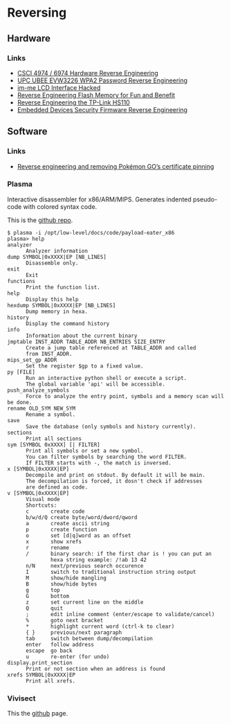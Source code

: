# Reversing

## Hardware

### Links

 - [CSCI 4974 / 6974 Hardware Reverse Engineering](http://security.cs.rpi.edu/courses/hwre-spring2014/)
 - [UPC UBEE EVW3226 WPA2 Password Reverse Engineering](https://deadcode.me/blog/2016/07/01/UPC-UBEE-EVW3226-WPA2-Reversing.html)
 - [im-me LCD Interface Hacked](https://daveshacks.blogspot.it/2010/01/im-me-lcd-interface-hacked.html)
 - [Reverse Engineering Flash Memory for Fun and Benefit](https://www.blackhat.com/docs/us-14/materials/us-14-Oh-Reverse-Engineering-Flash-Memory-For-Fun-And-Benefit-WP.pdf)
 - [Reverse Engineering the TP-Link HS110](https://www.softscheck.com/en/reverse-engineering-tp-link-hs110/)
 - [Embedded Devices Security Firmware Reverse Engineering](https://media.blackhat.com/us-13/US-13-Zaddach-Workshop-on-Embedded-Devices-Security-and-Firmware-Reverse-Engineering-Slides.pdf)

## Software

### Links

 - [Reverse engineering and removing Pokémon GO’s certificate pinning](https://eaton-works.com/2016/07/31/reverse-engineering-and-removing-pokemon-gos-certificate-pinning/)


### Plasma

Interactive disassembler for x86/ARM/MIPS. Generates indented pseudo-code with colored syntax code.

This is the [github repo](https://github.com/joelpx/plasma).

```
$ plasma -i /opt/low-level/docs/code/payload-eater_x86
plasma> help
analyzer 
      Analyzer information
dump SYMBOL|0xXXXX|EP [NB_LINES]
      Disassemble only.
exit 
      Exit
functions 
      Print the function list.
help 
      Display this help
hexdump SYMBOL|0xXXXX|EP [NB_LINES]
      Dump memory in hexa.
history 
      Display the command history
info 
      Information about the current binary
jmptable INST_ADDR TABLE_ADDR NB_ENTRIES SIZE_ENTRY
      Create a jump table referenced at TABLE_ADDR and called
      from INST_ADDR.
mips_set_gp ADDR
      Set the register $gp to a fixed value.
py [FILE]
      Run an interactive python shell or execute a script.
      The global variable 'api' will be accessible.
push_analyze_symbols 
      Force to analyze the entry point, symbols and a memory scan will be done.
rename OLD_SYM NEW_SYM
      Rename a symbol.
save 
      Save the database (only symbols and history currently).
sections 
      Print all sections
sym [SYMBOL 0xXXXX] [| FILTER]
      Print all symbols or set a new symbol.
      You can filter symbols by searching the word FILTER.
      If FILTER starts with -, the match is inversed.
x [SYMBOL|0xXXXX|EP]
      Decompile and print on stdout. By default it will be main.
      The decompilation is forced, it dosn't check if addresses
      are defined as code.
v [SYMBOL|0xXXXX|EP]
      Visual mode
      Shortcuts:
      c       create code
      b/w/d/Q create byte/word/dword/qword
      a       create ascii string
      p       create function
      o       set [d|q]word as an offset
      x       show xrefs
      r       rename
      /       binary search: if the first char is ! you can put an
              hexa string example: /!ab 13 42
      n/N     next/previous search occurence
      I       switch to traditional instruction string output
      M       show/hide mangling
      B       show/hide bytes
      g       top
      G       bottom
      z       set current line on the middle
      Q       quit
      ;       edit inline comment (enter/escape to validate/cancel)
      %       goto next bracket
      *       highlight current word (ctrl-k to clear)
      { }     previous/next paragraph
      tab     switch between dump/decompilation
      enter   follow address
      escape  go back
      u       re-enter (for undo)
display.print_section 
      Print or not section when an address is found
xrefs SYMBOL|0xXXXX|EP
      Print all xrefs.
```

### Vivisect

This the [github](https://github.com/pdasilva/vivisect) page.
